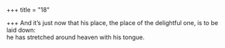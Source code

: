 +++
title = "18"

+++
And it’s just now that his place, the place of the delightful one, is to be  laid down:  
he has stretched around heaven with his tongue.  